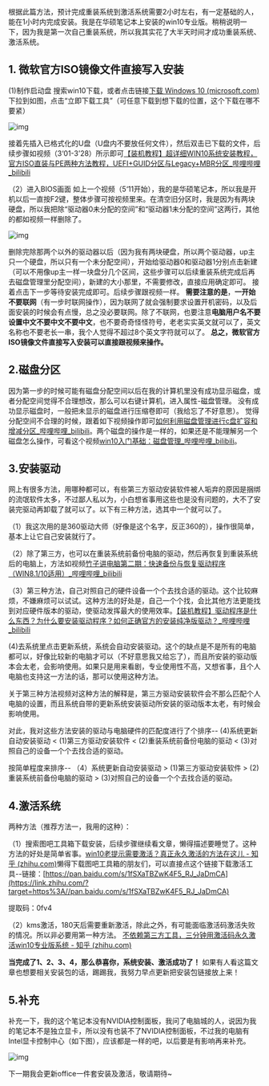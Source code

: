 根据此篇方法，预计完成重装系统到激活系统需要2小时左右，有一定基础的人，能在1小时内完成安装。我是在华硕笔记本上安装的win10专业版。稍稍说明一下，因为我是第一次自己重装系统，所以我其实花了大半天时间才成功重装系统、激活系统。

## **1. 微软官方ISO镜像文件直接写入安装**


(1)制作启动盘
搜索win10下载，或者点击链接[下载 Windows 10 (microsoft.com)](https://link.zhihu.com/?target=https%3A//link.juejin.cn/%3Ftarget%3Dhttps%3A%2F%2Fwww.microsoft.com%2Fzh-cn%2Fsoftware-download%2Fwindows10) 下拉到如图，点击“立即下载工具”（可任意下载到想下载的位置，这个下载在哪不要紧）

![img](https://pic3.zhimg.com/80/v2-393061836f1d425112e9567315ac5f1a_1440w.jpg)


接着先插入已格式化的U盘（U盘内不要放任何文件），然后双击已下载的文件，后续步骤如视频（3‘01-3’28）所示即可[【装机教程】超详细WIN10系统安装教程，官方ISO直装与PE两种方法教程，UEFI+GUID分区与Legacy+MBR分区_哔哩哔哩_bilibili](https://link.zhihu.com/?target=https%3A//link.juejin.cn/%3Ftarget%3Dhttps%3A%2F%2Fwww.bilibili.com%2Fvideo%2FBV1DJ411D79y%3Fspm_id_from%3D333.1007.top_right_bar_window_history.content.click%26vd_source%3De4cd3cdd43439eadb07eea777c4a6cb5)


（2）进入BIOS画面 如上一个视频（5‘11开始），我的是华硕笔记本，所以我是开机以后一直按F2键，整体步骤可按视频里来。在清空旧分区时，我是因为有两块硬盘，所以我把除“驱动器0未分配的空间”和“驱动器1未分配的空间”这两行，其他的都如视频一样删除了。

![img](https://pic1.zhimg.com/80/v2-00bd05d32c64fc616dcff399ed092dd4_1440w.jpg)

删除完除那两个以外的驱动器以后（因为我有两块硬盘，所以两个驱动器，up主只一个硬盘，所以只有一个未分配空间），开始给驱动器0和驱动器1分别点击新建（可以不用像up主一样一块盘分几个区间，这些步骤可以后续重装系统完成后再去磁盘管理里分配空间），新建的大小那里，不需要修改，直接应用确定即可。
接着点击下一步等待安装完成即可。后续步骤跟视频一样。
**需要注意的是**，**一开始不要联网**（有一步时联网操作），因为联网了就会强制要求设置开机密码，以及后面安装的时候会有点慢，总之没必要联网。除了不联网，也要注意**电脑用户名不要设置中文不要中文不要中文**，也不要奇奇怪怪符号，老老实实英文就可以了，英文名称也不要老长一串，我个人觉得不超过8个英文字符就可以了。
**总之，微软官方ISO镜像文件直接写入安装可以直接跟视频来操作。**

##  **2.磁盘分区**


因为第一步的时候可能有磁盘分配空间以后在我的计算机里没有成功显示磁盘，或者分配空间觉得不合理想改，那么可以右键计算机，进入属性-磁盘管理。
没有成功显示磁盘时，一般把未显示的磁盘进行压缩卷即可（我给忘了不好意思）。
觉得分配空间不合理的时候，跟着如下视频操作即可[如何利用磁盘管理进行c盘扩容和增减分区_哔哩哔哩_bilibili](https://link.zhihu.com/?target=https%3A//link.juejin.cn/%3Ftarget%3Dhttps%3A%2F%2Fwww.bilibili.com%2Fvideo%2FBV1gK411V75Q%3Fspm_id_from%3D333.1007.top_right_bar_window_history.content.click%26vd_source%3De4cd3cdd43439eadb07eea777c4a6cb5)。两个磁盘的操作是一样的，如果还是不能理解另一个磁盘怎么操作，可看这个视频[win10入门基础：磁盘管理_哔哩哔哩_bilibili](https://link.zhihu.com/?target=https%3A//link.juejin.cn/%3Ftarget%3Dhttps%3A%2F%2Fwww.bilibili.com%2Fvideo%2FBV1MC4y1p7j6%3Fspm_id_from%3D333.1007.top_right_bar_window_history.content.click%26vd_source%3De4cd3cdd43439eadb07eea777c4a6cb5)。

##  **3.安装驱动**


网上有很多方法，用哪种都可以，有些第三方驱动安装软件被人垢弃的原因是捆绑的流氓软件太多，不过鄙人私以为，小白想省事用这些也是没有问题的，大不了安装完驱动再卸载了就可以了。以下有三种方法，选其中一个就可以了。


（1）我这次用的是360驱动大师（好像是这个名字，反正360的），操作很简单，基本上让它自己安装就行了。


（2）除了第三方，也可以在重装系统前备份电脑的驱动，然后再恢复到重装系统后的电脑上，方法如视频[竹子讲电脑第二期：快速备份与恢复驱动程序（WIN8.1/10适用）_哔哩哔哩_bilibili](https://link.zhihu.com/?target=https%3A//link.juejin.cn/%3Ftarget%3Dhttps%3A%2F%2Fwww.bilibili.com%2Fvideo%2FBV14x411k77s%3Fspm_id_from%3D333.1007.top_right_bar_window_history.content.click%26vd_source%3De4cd3cdd43439eadb07eea777c4a6cb5)


（3）第三种方法，自己对照自己的硬件设备一个个去找合适的驱动。这个比较麻烦，不嫌麻烦可以试试。这种方法的好处是，自己一个个找，会比其他方法更能找到对应硬件版本的驱动，使驱动发挥最大的使用效率。[【装机教程】驱动程序是什么东西？为什么要安装驱动程序？如何正确官方的安装纯净版驱动？_哔哩哔哩_bilibili](https://link.zhihu.com/?target=https%3A//link.juejin.cn/%3Ftarget%3Dhttps%3A%2F%2Fwww.bilibili.com%2Fvideo%2FBV1v7411e7AE%3Fspm_id_from%3D333.1007.top_right_bar_window_history.content.click%26vd_source%3De4cd3cdd43439eadb07eea777c4a6cb5)


(4)去系统里点击更新系统，系统会自动安装驱动。这个的缺点是不是所有的电脑都可以，好像比较新的电脑才可以（不好意思我又给忘了），而且所安装的驱动版本会太老，会影响使用。如果只是用来看剧，专业使用性不高，又想省事，且个人电脑也支持这一方法的话，那可以使用这种方法。


关于第三种方法视频对这种方法的解释是，第三方驱动安装软件会不那么匹配个人电脑的设置，而且系统自带的更新系统安装驱动所安装的驱动版本太老，有时候会影响使用。


对此，我对这些方法安装的驱动与电脑硬件的匹配度进行了个排序-- (4)系统更新自动安装驱动 < (1)第三方驱动安装软件 < (2)重装系统前备份电脑的驱动 < (3)对照自己的设备一个个去找合适的驱动。


按简单程度来排序-- （4）系统更新自动安装驱动 > (1)第三方驱动安装软件 > (2)重装系统前备份电脑的驱动 > (3)对照自己的设备一个个去找合适的驱动。

##  **4.激活系统**


两种方法（推荐方法一，我用的这种）：


（1）搜索图吧工具箱下载安装，后续步骤继续看文章，懒得描述要睡觉了。这种方法的好处是简单省事。[win10老提示需要激活？真正永久激活的方法在这儿 - 知乎 (zhihu.com)](https://link.zhihu.com/?target=https%3A//link.juejin.cn/%3Ftarget%3Dhttps%3A%2F%2Fzhuanlan.zhihu.com%2Fp%2F401418243)懒得下载图吧工具箱的朋友们，可以直接点这个链接下载激活工具--链接：[https://pan.baidu.com/s/1fSXaTBZwK4F5_RJ_JaDmCA](https://link.zhihu.com/?target=https%3A//pan.baidu.com/s/1fSXaTBZwK4F5_RJ_JaDmCA)

提取码：0fv4


（2）kms激活，180天后需要重新激活，除此之外，有可能面临激活码激活失败的情况。所以非必要用第一种方法。 [不依赖第三方工具，三分钟用激活码永久激活win10专业版系统 - 知乎 (zhihu.com)](https://link.zhihu.com/?target=https%3A//link.juejin.cn/%3Ftarget%3Dhttps%3A%2F%2Fzhuanlan.zhihu.com%2Fp%2F432814528)


**当完成了1、2、3、4，那么恭喜你，系统安装、激活成功了！**
如果有人看这篇文章也想要相关安装包的话，踢踢我，我努力早点更新把安装包链接放上来！

## 5.补充

补充一下，我的这个笔记本没有NVIDIA控制面板，我问了电脑城的人，说因为我的笔记本不是独立显卡，所以没有也装不了NVIDIA控制面板，不过我的电脑有Intel显卡控制中心（如下图），应该都是一样的吧，以后要是有影响再来补充。

![img](https://pic4.zhimg.com/80/v2-573edf3c01f14fee12ead950a60b1943_1440w.jpg)


下一期我会更新office一件套安装及激活，敬请期待~